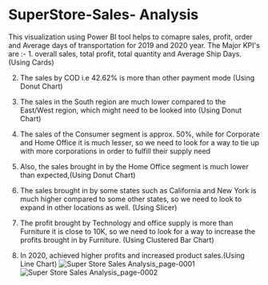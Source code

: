 
# SuperStore-Sales- Analysis
This visualization using Power BI tool helps to comapre sales, profit, order and Average days of transportation for 2019 and 2020 year.
The Major KPI's are :- 1. overall sales, total profit, total quantity and Average Ship Days. (Using Cards)

2. The sales by COD i.e 42.62% is more than other payment mode
(Using Donut Chart)

3. The sales in the South region are much lower compared to the East/West region, which might need to be looked into (Using Donut Chart)

4. The sales of the Consumer segment is approx. 50%, while for Corporate and Home Office it is much lesser, so we need to look for a way to tie up with more corporations in order to fulfill their supply need

5. Also, the sales brought in by the Home Office segment is much lower than expected,(Using Donut Chart)

6. The sales brought in by some states such as California and New York is much higher compared to some other states, so we need to look to expand in other locations as well. (Using Slicer)

7. The profit brought by Technology and office supply is more than Furniture it is close to 10K, so we need to look for a way to increase the profits brought in by Furniture. (Using Clustered Bar Chart)

8. In 2020, achieved higher profits and increased product sales.(Using Line Chart)
![Super Store Sales Analysis_page-0001](https://github.com/sanjaygithubprofile/SuperStore-Sales-Power-BI-Project/assets/151513717/da9d54de-0388-4910-aabb-e20e63102a3e)
![Super Store Sales Analysis_page-0002](https://github.com/sanjaygithubprofile/SuperStore-Sales-Power-BI-Project/assets/151513717/ef78fa2a-dde8-431e-8d31-a36f1efb32f5)

